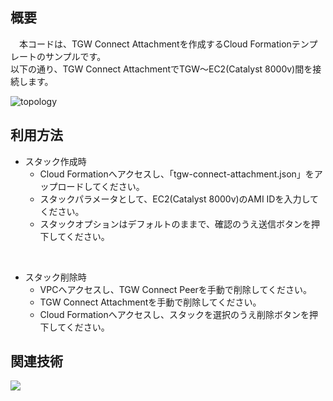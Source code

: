 ## 概要
　本コードは、TGW Connect Attachmentを作成するCloud Formationテンプレートのサンプルです。<br/>
以下の通り、TGW Connect AttachmentでTGW～EC2(Catalyst 8000v)間を接続します。<br/>

![topology](https://github.com/yamamototis1105/aws-cfn-tgw-connect-peer/assets/114621183/4444a592-19b1-488d-b742-bfddc6fbc6b5)

## 利用方法
* スタック作成時
  * Cloud Formationへアクセスし、「tgw-connect-attachment.json」をアップロードしてください。
  * スタックパラメータとして、EC2(Catalyst 8000v)のAMI IDを入力してください。
  * スタックオプションはデフォルトのままで、確認のうえ送信ボタンを押下してください。
<br/>

* スタック削除時
  * VPCへアクセスし、TGW Connect Peerを手動で削除してください。
  * TGW Connect Attachmentを手動で削除してください。
  * Cloud Formationへアクセスし、スタックを選択のうえ削除ボタンを押下してください。

## 関連技術
<img src="https://img.shields.io/badge/AWS-Cloud_Formation-blue"></img>

